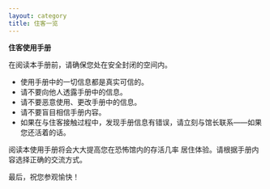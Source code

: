 ```yaml
---
layout: category
title: 住客一览
---
```


**住客使用手册**

在阅读本手册前，请确保您处在安全封闭的空间内。 

- 使用手册中的一切信息都是真实可信的。
- 请不要向他人透露手册中的信息。
- 请不要恶意使用、更改手册中的信息。
- 请不要盲目相信手册内容。
- 如果在与住客接触过程中，发现手册信息有错误，请立刻与馆长联系——如果您还活着的话。

阅读本使用手册将会大大提高您在恐怖馆内的存活几率 居住体验。请根据手册内容选择正确的交流方式。

 

最后，祝您参观愉快！

 